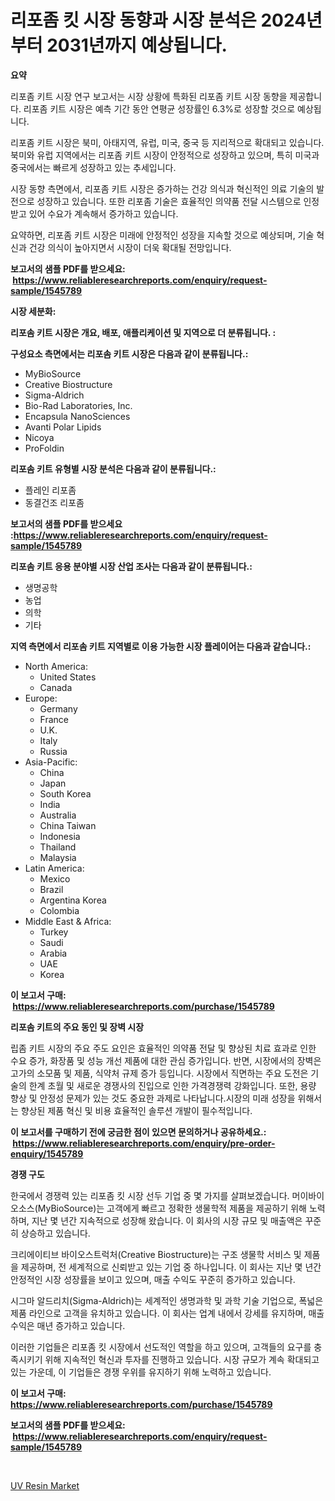 <p><h1>리포좀 킷 시장 동향과 시장 분석은 2024년부터 2031년까지 예상됩니다.</h1></p><p><strong>요약</strong></p>
<p><p>리포좀 키트 시장 연구 보고서는 시장 상황에 특화된 리포좀 키트 시장 동향을 제공합니다. 리포좀 키트 시장은 예측 기간 동안 연평균 성장률인 6.3%로 성장할 것으로 예상됩니다.</p><p>리포좀 키트 시장은 북미, 아태지역, 유럽, 미국, 중국 등 지리적으로 확대되고 있습니다. 북미와 유럽 지역에서는 리포좀 키트 시장이 안정적으로 성장하고 있으며, 특히 미국과 중국에서는 빠르게 성장하고 있는 추세입니다.</p><p>시장 동향 측면에서, 리포좀 키트 시장은 증가하는 건강 의식과 혁신적인 의료 기술의 발전으로 성장하고 있습니다. 또한 리포좀 기술은 효율적인 의약품 전달 시스템으로 인정받고 있어 수요가 계속해서 증가하고 있습니다.</p><p>요약하면, 리포좀 키트 시장은 미래에 안정적인 성장을 지속할 것으로 예상되며, 기술 혁신과 건강 의식이 높아지면서 시장이 더욱 확대될 전망입니다.</p></p>
<p><strong>보고서의 샘플 PDF를 받으세요: &nbsp;<a href="https://www.reliableresearchreports.com/enquiry/request-sample/1545789">https://www.reliableresearchreports.com/enquiry/request-sample/1545789</a></strong></p>
<p><strong>시장 세분화:</strong></p>
<p><strong> 리포솜 키트 시장은 개요, 배포, 애플리케이션 및 지역으로 더 분류됩니다. :</strong></p>
<p><strong>구성요소 측면에서는 리포솜 키트 시장은 다음과 같이 분류됩니다.:</strong></p>
<p><ul><li>MyBioSource</li><li>Creative Biostructure</li><li>Sigma-Aldrich</li><li>Bio-Rad Laboratories, Inc.</li><li>Encapsula NanoSciences</li><li>Avanti Polar Lipids</li><li>Nicoya</li><li>ProFoldin</li></ul></p>
<p><strong> 리포솜 키트 유형별 시장 분석은 다음과 같이 분류됩니다.:</strong></p>
<p><ul><li>플레인 리포좀</li><li>동결건조 리포좀</li></ul></p>
<p><strong>보고서의 샘플 PDF를 받으세요 :<a href="https://www.reliableresearchreports.com/enquiry/request-sample/1545789">https://www.reliableresearchreports.com/enquiry/request-sample/1545789</a></strong></p>
<p><strong> 리포솜 키트 응용 분야별 시장 산업 조사는 다음과 같이 분류됩니다.:</strong></p>
<p><ul><li>생명공학</li><li>농업</li><li>의학</li><li>기타</li></ul></p>
<p><strong>지역 측면에서 리포솜 키트 지역별로 이용 가능한 시장 플레이어는 다음과 같습니다.:</strong></p>
<p><ul>
    <li>
        North America:
        <ul>
            <li>United States</li>
            <li>Canada</li>
        </ul>
    </li>
    <li>
        Europe:
        <ul>
            <li>Germany</li>
            <li>France</li>
            <li>U.K.</li>
            <li>Italy</li>
            <li>Russia</li>
        </ul>
    </li>
    <li>
        Asia-Pacific:
        <ul>
            <li>China</li>
            <li>Japan</li>
            <li>South Korea</li>
            <li>India</li>
            <li>Australia</li>
            <li>China Taiwan</li>
            <li>Indonesia</li>
            <li>Thailand</li>
            <li>Malaysia</li>
        </ul>
    </li>
    <li>
        Latin America:
        <ul>
            <li>Mexico</li>
            <li>Brazil</li>
            <li>Argentina Korea</li>
            <li>Colombia</li>
        </ul>
    </li>
    <li>
        Middle East & Africa:
        <ul>
            <li>Turkey</li>
            <li>Saudi</li>
            <li>Arabia</li>
            <li>UAE</li>
            <li>Korea</li>
        </ul>
    </li>
    </ul></p>
<p><strong>이 보고서 구매: &nbsp;<a href="https://www.reliableresearchreports.com/purchase/1545789">https://www.reliableresearchreports.com/purchase/1545789</a></strong></p>
<p><strong>리포솜 키트의 주요 동인 및 장벽 시장</strong></p>
<p><p>립좀 키트 시장의 주요 주도 요인은 효율적인 의약품 전달 및 향상된 치료 효과로 인한 수요 증가, 화장품 및 성능 개선 제품에 대한 관심 증가입니다. 반면, 시장에서의 장벽은 고가의 소모품 및 제품, 식약처 규제 증가 등입니다. 시장에서 직면하는 주요 도전은 기술의 한계 초월 및 새로운 경쟁사의 진입으로 인한 가격경쟁력 강화입니다. 또한, 용량 향상 및 안정성 문제가 있는 것도 중요한 과제로 나타납니다.시장의 미래 성장을 위해서는 향상된 제품 혁신 및 비용 효율적인 솔루션 개발이 필수적입니다.</p></p>
<p><strong>이 보고서를 구매하기 전에 궁금한 점이 있으면 문의하거나 공유하세요.: &nbsp;<a href="https://www.reliableresearchreports.com/enquiry/pre-order-enquiry/1545789">https://www.reliableresearchreports.com/enquiry/pre-order-enquiry/1545789</a></strong></p>
<p><strong>경쟁 구도</strong></p>
<p><p>한국에서 경쟁력 있는 리포좀 킷 시장 선두 기업 중 몇 가지를 살펴보겠습니다. 머이바이오소스(MyBioSource)는 고객에게 빠르고 정확한 생물학적 제품을 제공하기 위해 노력하며, 지난 몇 년간 지속적으로 성장해 왔습니다. 이 회사의 시장 규모 및 매출액은 꾸준히 상승하고 있습니다.</p><p>크리에이티브 바이오스트럭처(Creative Biostructure)는 구조 생물학 서비스 및 제품을 제공하며, 전 세계적으로 신뢰받고 있는 기업 중 하나입니다. 이 회사는 지난 몇 년간 안정적인 시장 성장률을 보이고 있으며, 매출 수익도 꾸준히 증가하고 있습니다.</p><p>시그마 알드리치(Sigma-Aldrich)는 세계적인 생명과학 및 과학 기술 기업으로, 폭넓은 제품 라인으로 고객을 유치하고 있습니다. 이 회사는 업계 내에서 강세를 유지하며, 매출 수익은 매년 증가하고 있습니다.</p><p>이러한 기업들은 리포좀 킷 시장에서 선도적인 역할을 하고 있으며, 고객들의 요구를 충족시키기 위해 지속적인 혁신과 투자를 진행하고 있습니다. 시장 규모가 계속 확대되고 있는 가운데, 이 기업들은 경쟁 우위를 유지하기 위해 노력하고 있습니다.</p></p>
<p><strong>이 보고서 구매: &nbsp; <a href="https://www.reliableresearchreports.com/purchase/1545789">https://www.reliableresearchreports.com/purchase/1545789</a></strong></p>
<p><strong>보고서의 샘플 PDF를 받으세요: &nbsp;<a href="https://www.reliableresearchreports.com/enquiry/request-sample/1545789">https://www.reliableresearchreports.com/enquiry/request-sample/1545789</a></strong><strong></strong></p>
<p>&nbsp;</p>
<p><p><a href="https://fuschia-pecorino-a6d.notion.site/UV-Resin-Market-Size-Reflecting-a-Forecast-Till-2031-Market-By-Type-By-Application-and-By-Geograph-5bad4c488cd54ccaa40d933a5193497f">UV Resin Market</a></p></p>